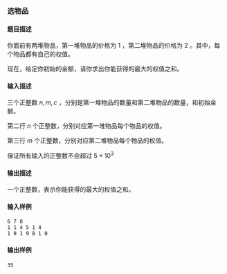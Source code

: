 ### 选物品

#### 题目描述

你面前有两堆物品，第一堆物品的价格为 $1$ ，第二堆物品的价格为 $2$ 。其中，每个物品都有自己的权值。

现在，给定你初始的金额，请你求出你能获得的最大的权值之和。

#### 输入描述

三个正整数 $n,m,c$ ，分别是第一堆物品的数量和第二堆物品的数量，和初始金额。

第二行 $n$ 个正整数，分别对应第一堆物品每个物品的权值。

第三行 $m$ 个正整数，分别对应第二堆物品每个物品的权值。

保证所有输入的正整数不会超过 $5 \times 10 ^ 3$

#### 输出描述

一个正整数，表示你能获得的最大的权值之和。

#### 输入样例

```
6 7 8
1 1 4 5 1 4
1 9 1 9 8 1 0
```

#### 输出样例

```
35
```
